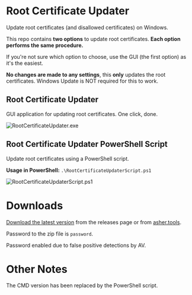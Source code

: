 # Root Certificate Updater
Update root certificates (and disallowed certificates) on Windows.

This repo contains **two options** to update root certificates. **Each option performs the same procedure.** 

If you're not sure which option to choose, use the GUI (the first option) as it's the easiest.

**No changes are made to any settings**, this **only** updates the root certificates. Windows Update is NOT required for this to work.

## Root Certificate Updater
GUI application for updating root certificates. One click, done.

![RootCertificateUpdater.exe](https://asher.tools/img/root_certificate_manager.png)
## Root Certificate Updater PowerShell Script
Update root certificates using a PowerShell script.

**Usage in PowerShell:** `.\RootCertificateUpdaterScript.ps1`

![RootCertificateUpdaterScript.ps1](https://asher.tools/img/root_certificate_manager_powershell.png)
# Downloads

[Download the latest version](https://github.com/asheroto/Root-Certificate-Updater/releases/latest/download/Root_Certificate_Updater.zip) from the releases page or from [asher.tools](https://asher.tools).

Password to the zip file is `password`.

Password enabled due to false positive detections by AV.

# Other Notes

The CMD version has been replaced by the PowerShell script.